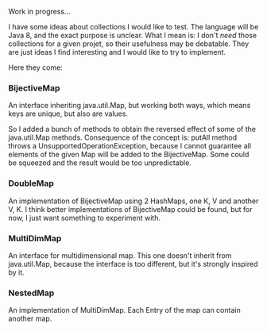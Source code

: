 Work in progress...

I have some ideas about collections I would like to test. The language will be Java 8, and the exact purpose is unclear. What I mean is: I don't *need* those collections for a given projet, so their usefulness may be debatable. They are just ideas I find interesting and I would like to try to implement.

Here they come:

<h3>BijectiveMap</h3>

An interface inheriting java.util.Map, but working both ways, which means keys are unique, but also are values. 

So I added a bunch of methods to obtain the reversed effect of some of the java.util.Map methods. Consequence of the concept is: putAll method throws a UnsupportedOperationException, because I cannot guarantee all elements of the given Map will be added to the BijectiveMap. Some could be squeezed and the result would be too unpredictable.

<h3>DoubleMap</h3>

An implementation of BijectiveMap using 2 HashMaps, one K, V and another V, K. I think better implementations of BijectiveMap could be found, but for now, I just want something to experiment with.

<h3>MultiDimMap</h3>

An interface for multidimensional map. This one doesn't inherit from java.util.Map, because the interface is too different, but it's strongly inspired by it.

<h3>NestedMap</h3>

An implementation of MultiDimMap. Each Entry of the map can contain another map.
